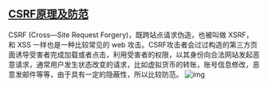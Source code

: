 ## [CSRF原理及防范](https://coderxing.gitbooks.io/architecture-evolution/di-san-pian-ff1a-bu-luo/641-web-an-quan-fang-fan/6412-csrf.html)

CSRF \(Cross—Site Request Forgery\)，既跨站点请求伪造，也被叫做 XSRF，和 XSS 一样也是一种比较常见的 web 攻击。CSRF攻击者会过过构造的第三方页面诱导受害者完成加载或者点击，利用受害者的权限，以其身份向合法网站发起恶意请求，通常用户发生状态改变的请求，比如虚拟货币的转账，账号信息修改，恶意发邮件等等，由于具有一定的隐蔽性，所以比较防范。
![img](/staic/image/0D485010-0672-43D8-AC1E-9468D64AA14F.png)



